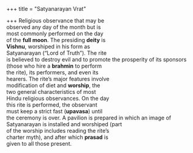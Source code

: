 +++
title = "Satyanarayan Vrat"

+++
Religious observance that may be  
observed any day of the month but is  
most commonly performed on the day  
of the **full moon**. The presiding **deity** is  
**Vishnu**, worshiped in his form as  
Satyanarayan (“Lord of Truth”). The rite  
is believed to destroy evil and to promote the prosperity of its sponsors  
(those who hire a **brahmin** to perform  
the rite), its performers, and even its  
hearers. The rite’s major features involve  
modification of diet and **worship**, the  
two general characteristics of most  
Hindu religious observances. On the day  
this rite is performed, the observant  
must keep a strict fast (**upavasa**) until  
the ceremony is over. A pavilion is prepared in which an image of Satyanarayan is installed and worshiped (part  
of the worship includes reading the rite’s  
charter myth), and after which **prasad** is  
given to all those present.